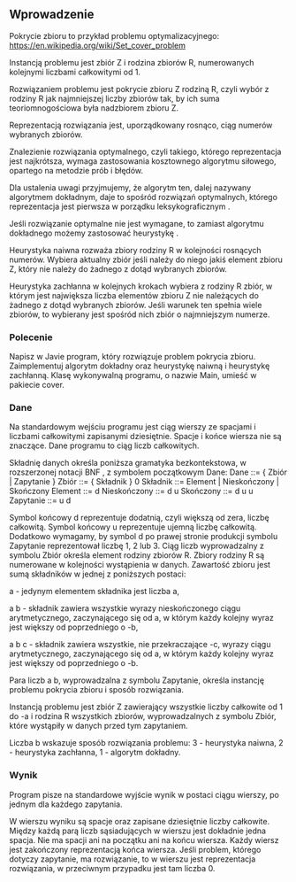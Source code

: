 ## Wprowadzenie
Pokrycie zbioru to przykład problemu optymalizacyjnego: https://en.wikipedia.org/wiki/Set_cover_problem

Instancją problemu jest zbiór Z i rodzina zbiorów R, numerowanych kolejnymi liczbami całkowitymi od 1.

Rozwiązaniem problemu jest pokrycie zbioru Z rodziną R, czyli wybór z rodziny R jak najmniejszej liczby zbiorów tak, by ich suma teoriomnogościowa była nadzbiorem zbioru Z.

Reprezentacją rozwiązania jest, uporządkowany rosnąco, ciąg numerów wybranych zbiorów.

Znalezienie rozwiązania optymalnego, czyli takiego, którego reprezentacja jest najkrótsza, wymaga zastosowania kosztownego algorytmu siłowego, opartego na metodzie prób i błędów.

Dla ustalenia uwagi przyjmujemy, że algorytm ten, dalej nazywany algorytmem dokładnym, daje to spośród rozwiązań optymalnych, którego reprezentacja jest pierwsza w porządku leksykograficznym .

Jeśli rozwiązanie optymalne nie jest wymagane, to zamiast algorytmu dokładnego możemy zastosować heurystykę .

Heurystyka naiwna rozważa zbiory rodziny R w kolejności rosnących numerów. Wybiera aktualny zbiór jeśli należy do niego jakiś element zbioru Z, który nie należy do żadnego z dotąd wybranych zbiorów.

Heurystyka zachłanna w kolejnych krokach wybiera z rodziny R zbiór, w którym jest największa liczba elementów zbioru Z nie należących do żadnego z dotąd wybranych zbiorów. Jeśli warunek ten spełnia wiele zbiorów, to wybierany jest spośród nich zbiór o najmniejszym numerze.

### Polecenie
Napisz w Javie program, który rozwiązuje problem pokrycia zbioru.
Zaimplementuj algorytm dokładny oraz heurystykę naiwną i heurystykę zachłanną.
Klasę wykonywalną programu, o nazwie Main, umieść w pakiecie cover.

### Dane
Na standardowym wejściu programu jest ciąg wierszy ze spacjami i liczbami całkowitymi zapisanymi dziesiętnie.
Spacje i końce wiersza nie są znaczące. Dane programu to ciąg liczb całkowitych.

Składnię danych określa poniższa gramatyka bezkontekstowa, w rozszerzonej notacji BNF , z symbolem początkowym Dane:
Dane ::= { Zbiór | Zapytanie }
Zbiór ::= { Składnik } 0
Składnik ::= Element | Nieskończony | Skończony
Element ::= d
Nieskończony ::= d u
Skończony ::= d u u
Zapytanie ::= u d

Symbol końcowy d reprezentuje dodatnią, czyli większą od zera, liczbę całkowitą. Symbol końcowy u reprezentuje ujemną liczbę całkowitą. Dodatkowo wymagamy, by symbol d po prawej stronie produkcji symbolu Zapytanie reprezentował liczbę 1, 2 lub 3. Ciąg liczb wyprowadzalny z symbolu Zbiór określa element rodziny zbiorów R. Zbiory rodziny R są numerowane w kolejności wystąpienia w danych. Zawartość zbioru jest sumą składników w jednej z poniższych postaci:

a - jedynym elementem składnika jest liczba a,

a b - składnik zawiera wszystkie wyrazy nieskończonego ciągu arytmetycznego, zaczynającego się od a, w którym każdy kolejny wyraz jest większy od poprzedniego o -b,

a b c - składnik zawiera wszystkie, nie przekraczające -c, wyrazy ciągu arytmetycznego, zaczynającego się od a, w którym każdy kolejny wyraz jest większy od poprzedniego o -b.

Para liczb a b, wyprowadzalna z symbolu Zapytanie, określa instancję problemu pokrycia zbioru i sposób rozwiązania.

Instancją problemu jest zbiór Z zawierający wszystkie liczby całkowite od 1 do -a i rodzina R wszystkich zbiorów, wyprowadzalnych z symbolu Zbiór, które wystąpiły w danych przed tym zapytaniem.

Liczba b wskazuje sposób rozwiązania problemu:
3 - heurystyka naiwna,
2 - heurystyka zachłanna,
1 - algorytm dokładny.

### Wynik
Program pisze na standardowe wyjście wynik w postaci ciągu wierszy, po jednym dla każdego zapytania.

W wierszu wyniku są spacje oraz zapisane dziesiętnie liczby całkowite.
Między każdą parą liczb sąsiadujących w wierszu jest dokładnie jedna spacja.
Nie ma spacji ani na początku ani na końcu wiersza.
Każdy wiersz jest zakończony reprezentacją końca wiersza.
Jeśli problem, którego dotyczy zapytanie, ma rozwiązanie, to w wierszu jest reprezentacja rozwiązania, w przeciwnym przypadku jest tam liczba 0.
